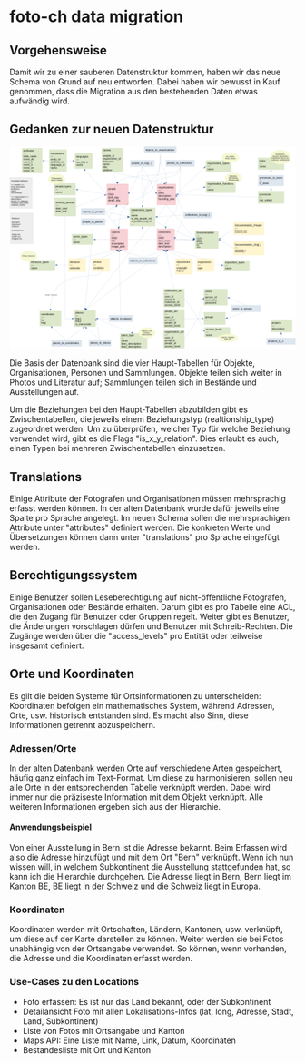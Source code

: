 # foto-ch data migration

## Vorgehensweise
Damit wir zu einer sauberen Datenstruktur kommen, haben wir das neue Schema von Grund auf neu entworfen. Dabei haben wir bewusst in Kauf genommen, dass die Migration aus den bestehenden Daten etwas aufwändig wird.

## Gedanken zur neuen Datenstruktur
![Datenbankschema](./Database_schema.png)

Die Basis der Datenbank sind die vier Haupt-Tabellen für Objekte, Organisationen, Personen und Sammlungen. Objekte teilen sich weiter in Photos und Literatur auf; Sammlungen teilen sich in Bestände und Ausstellungen auf.

Um die Beziehungen bei den Haupt-Tabellen abzubilden gibt es Zwischentabellen, die jeweils einem Beziehungstyp (realtionship_type) zugeordnet werden. Um zu überprüfen, welcher Typ für welche Beziehung verwendet wird, gibt es die Flags "is_x_y_relation". Dies erlaubt es auch, einen Typen bei mehreren Zwischentabellen einzusetzen.

## Translations
Einige Attribute der Fotografen und Organisationen müssen mehrsprachig erfasst werden können. In der alten Datenbank wurde dafür jeweils eine Spalte pro Sprache angelegt. Im neuen Schema sollen die mehrsprachigen Attribute unter "attributes" definiert werden. Die konkreten Werte und Übersetzungen können dann unter "translations" pro Sprache eingefügt werden. 

## Berechtigungssystem
Einige Benutzer sollen Leseberechtigung auf nicht-öffentliche Fotografen, Organisationen oder Bestände erhalten. Darum gibt es pro Tabelle eine ACL, die den Zugang für Benutzer oder Gruppen regelt. Weiter gibt es Benutzer, die Änderungen vorschlagen dürfen und Benutzer mit Schreib-Rechten. Die Zugänge werden über die "access_levels" pro Entität oder teilweise insgesamt definiert.

## Orte und Koordinaten
Es gilt die beiden Systeme für Ortsinformationen zu unterscheiden: Koordinaten befolgen ein mathematisches System, während Adressen, Orte, usw. historisch entstanden sind. Es macht also Sinn, diese Informationen getrennt abzuspeichern.

### Adressen/Orte
In der alten Datenbank werden Orte auf verschiedene Arten gespeichert, häufig ganz einfach im Text-Format. Um diese zu harmonisieren, sollen neu alle Orte in der entsprechenden Tabelle verknüpft werden. Dabei wird immer nur die präziseste Information mit dem Objekt verknüpft. Alle weiteren Informationen ergeben sich aus der Hierarchie.
#### Anwendungsbeispiel
Von einer Ausstellung in Bern ist die Adresse bekannt. Beim Erfassen wird also die Adresse hinzufügt und mit dem Ort "Bern" verknüpft. Wenn ich nun wissen will, in welchem Subkontinent die Ausstellung stattgefunden hat, so kann ich die Hierarchie durchgehen. Die Adresse liegt in Bern, Bern liegt im Kanton BE, BE liegt in der Schweiz und die Schweiz liegt in Europa.

### Koordinaten
Koordinaten werden mit Ortschaften, Ländern, Kantonen, usw. verknüpft, um diese auf der Karte darstellen zu können. Weiter werden sie bei Fotos unabhängig von der Ortsangabe verwendet. So können, wenn vorhanden, die Adresse und die Koordinaten erfasst werden.

### Use-Cases zu den Locations
- Foto erfassen: Es ist nur das Land bekannt, oder der Subkontinent
- Detailansicht Foto mit allen Lokalisations-Infos (lat, long, Adresse, Stadt, Land, Subkontinent)
- Liste von Fotos mit Ortsangabe und Kanton 
- Maps API: Eine Liste mit Name, Link, Datum, Koordinaten
- Bestandesliste mit Ort und Kanton

#### 
